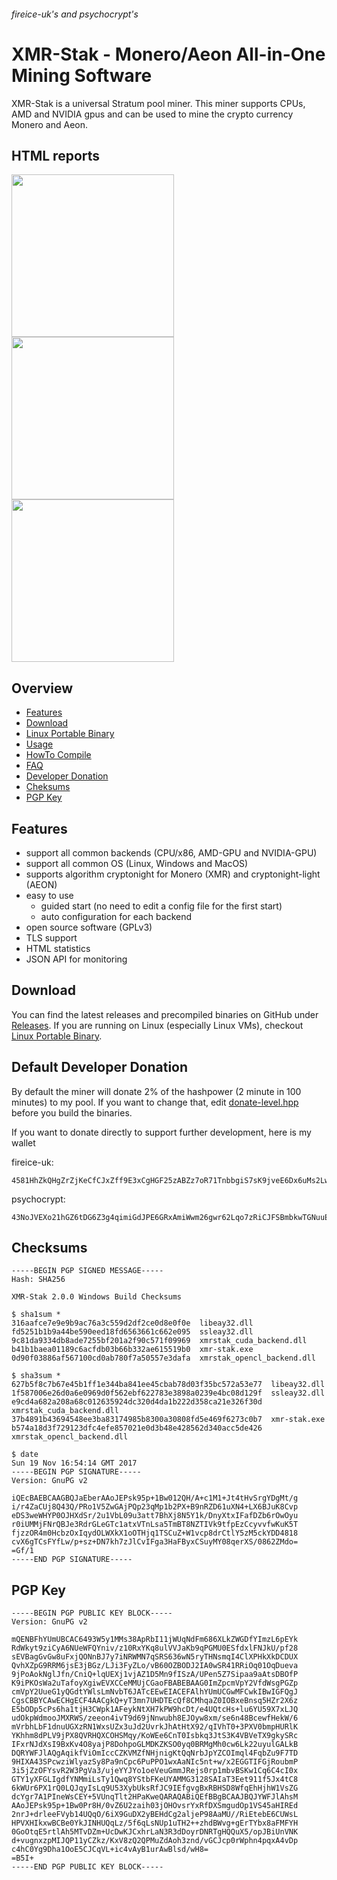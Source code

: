 ###### fireice-uk's and psychocrypt's
# XMR-Stak - Monero/Aeon All-in-One Mining Software

XMR-Stak is a universal Stratum pool miner. This miner supports CPUs, AMD and NVIDIA gpus and can be used to mine the crypto currency Monero and Aeon.

## HTML reports
<img src="https://gist.githubusercontent.com/fireice-uk/2da301131ac01695ff79539a27b81d68/raw/4c09cdeee86f94df2e9dd86b927e64aded6184f5/xmr-stak-cpu-hashrate.png" width="260"> <img src="https://gist.githubusercontent.com/fireice-uk/2da301131ac01695ff79539a27b81d68/raw/4c09cdeee86f94df2e9dd86b927e64aded6184f5/xmr-stak-cpu-results.png" width="260"> <img src="https://gist.githubusercontent.com/fireice-uk/2da301131ac01695ff79539a27b81d68/raw/4c09cdeee86f94df2e9dd86b927e64aded6184f5/xmr-stak-cpu-connection.png" width="260">

## Overview
* [Features](#features)
* [Download](#download)
* [Linux Portable Binary](doc/Linux_deployment.md)
* [Usage](doc/usage.md)
* [HowTo Compile](doc/compile.md)
* [FAQ](doc/FAQ.md)
* [Developer Donation](#default-developer-donation)
* [Cheksums](#checksums)
* [PGP Key](#pgp-key)

## Features

- support all common backends (CPU/x86, AMD-GPU and NVIDIA-GPU)
- support all common OS (Linux, Windows and MacOS)
- supports algorithm cryptonight for Monero (XMR) and cryptonight-light (AEON)
- easy to use
  - guided start (no need to edit a config file for the first start)
  - auto configuration for each backend
- open source software (GPLv3)
- TLS support
- HTML statistics
- JSON API for monitoring

## Download

You can find the latest releases and precompiled binaries on GitHub under [Releases](https://github.com/fireice-uk/xmr-stak/releases).
If you are running on Linux (especially Linux VMs), checkout [Linux Portable Binary](doc/Linux_deployment.md).

## Default Developer Donation

By default the miner will donate 2% of the hashpower (2 minute in 100 minutes) to my pool. If you want to change that, edit [donate-level.hpp](xmrstak/donate-level.hpp) before you build the binaries.

If you want to donate directly to support further development, here is my wallet

fireice-uk:
```
4581HhZkQHgZrZjKeCfCJxZff9E3xCgHGF25zABZz7oR71TnbbgiS7sK9jveE6Dx6uMs2LwszDuvQJgRZQotdpHt1fTdDhk
```

psychocrypt:
```
43NoJVEXo21hGZ6tDG6Z3g4qimiGdJPE6GRxAmiWwm26gwr62Lqo7zRiCJFSBmbkwTGNuuES9ES5TgaVHceuYc4Y75txCTU
```

## Checksums
```
-----BEGIN PGP SIGNED MESSAGE-----
Hash: SHA256

XMR-Stak 2.0.0 Windows Build Checksums

$ sha1sum *
316aafce7e9e9b9ac76a3c559d2df2ce0d8e0f0e  libeay32.dll
fd5251b1b9a44be590eed18fd6563661c662e095  ssleay32.dll
9c81da9334db8ade7255bf201a2f90c571f09969  xmrstak_cuda_backend.dll
b41b1baea01189c6acfdb03b66b332ae615519b0  xmr-stak.exe
0d90f03886af567100cd0ab780f7a50557e3dafa  xmrstak_opencl_backend.dll

$ sha3sum *
627b5f8c7b67e45b1ff1e344ba841ee45cbab78d03f35bc572a53e77  libeay32.dll
1f587006e26d0a6e0969d0f562ebf622783e3898a0239e4bc08d129f  ssleay32.dll
e9cd4a682a208a68c012635924dc320d4da1b222d358ca21e326f30d  xmrstak_cuda_backend.dll
37b4891b43694548ee3ba83174985b8300a30808fd5e469f6273c0b7  xmr-stak.exe
b574a18d3f729123dfc4efe857021e0d3b48e428562d340acc5de426  xmrstak_opencl_backend.dll

$ date
Sun 19 Nov 16:54:14 GMT 2017
-----BEGIN PGP SIGNATURE-----
Version: GnuPG v2

iQEcBAEBCAAGBQJaEberAAoJEPsk95p+1Bw012QH/A+c1M1+Jt4tHvSrgYDgMt/g
i/r4ZaCUj8Q43Q/PRo1V5ZwGAjPQp23qMp1b2PX+B9nRZD61uXN4+LX6BJuK8Cvp
eDS3weWHYP0OJHXdSr/2u1VbL09u3att7BhXj8N5Y1k/DnyXtxIFafDZb6rOwOyu
r0iUMMjFNrQBJe3RdrGLeGTc1atxVTnLsa5TmBT8NZTIVk9tfpEzCcyvvfwKuK5T
fjzzOR4m0HcbzOxIqydOLWXkX1oOTHjq1TSCuZ+W1vcp8drCtlY5zM5ckYDD4818
cvX6gTCsFYfLw/p+sz+DN7kh7zJlCvIFga3HaFByxCSuyMY08qerXS/0862ZMdo=
=Gf/1
-----END PGP SIGNATURE-----

```

## PGP Key
```
-----BEGIN PGP PUBLIC KEY BLOCK-----
Version: GnuPG v2

mQENBFhYUmUBCAC6493W5y1MMs38ApRbI11jWUqNdFm686XLkZWGDfYImzL6pEYk
RdWkyt9ziCyA6NUeWFQYniv/z10RxYKq8ulVVJaKb9qPGMU0ESfdxlFNJkU/pf28
sEVBagGvGw8uFxjQONnBJ7y7iNRWMN7qSRS636wN5ryTHNsmqI4ClXPHkXkDCDUX
QvhXZpG9RRM6jsE3jBGz/LJi3FyZLo/vB60OZBODJ2IA0wSR41RRiOq01OqDueva
9jPoAokNglJfn/CniQ+lqUEXj1vjAZ1D5Mn9fISzA/UPen5Z7Sipaa9aAtsDBOfP
K9iPKOsWa2uTafoyXgiwEVXCCeMMUjCGaoFBABEBAAG0ImZpcmVpY2VfdWsgPGZp
cmVpY2UueG1yQGdtYWlsLmNvbT6JATcEEwEIACEFAlhYUmUCGwMFCwkIBwIGFQgJ
CgsCBBYCAwECHgECF4AACgkQ+yT3mn7UHDTEcQf8CMhqaZ0IOBxeBnsq5HZr2X6z
E5bODp5cPs6ha1tjH3CWpk1AFeykNtXH7kPW9hcDt/e4UQtcHs+lu6YU59X7xLJQ
udOkpWdmooJMXRWS/zeeon4ivT9d69jNnwubh8EJOyw8xm/se6n48BcewfHekW/6
mVrbhLbF1dnuUGXzRN1WxsUZx3uJd2UvrkJhAtHtX92/qIVhT0+3PXV0bmpHURlK
YKhhm8dPLV9jPX8QVRHQXCOHSMqy/KoWEe6CnT0Isbkq3JtS3K4VBVeTX9gkySRc
IFxrNJdXsI9BxKv4O8yajP8DohpoGLMDKZKSO0yq0BRMgMh0cw6Lk22uyulGALkB
DQRYWFJlAQgAqikfViOmIccCZKVMZfNHjnigKtQqNrbJpYZCOImql4FqbZu9F7TD
9HIXA43SPcwziWlyazSy8Pa9nCpc6PuPPO1wxAaNIc5nt+w/x2EGGTIFGjRoubmP
3i5jZzOFYsvR2W3PgVa3/ujeYYJYo1oeVeuGmmJRejs0rp1mbvBSKw1Cq6C4cI0x
GTY1yXFGLIgdfYNMmiLsTy1Qwq8YStbFKeUYAMMG3128SAIaT3Eet911f5Jx4tC8
6kWUr6PX1rQ0LQJqyIsLq9U53XybUksRfJC9IEfgvgBxRBHSD8WfqEhHjhW1VsZG
dcYgr7A1PIneWsCEY+5VUnqTlt2HPaKweQARAQABiQEfBBgBCAAJBQJYWFJlAhsM
AAoJEPsk95p+1Bw0Pr8H/0vZ6U2zaih03jOHOvsrYxRfDXSmgudOp1VS45aHIREd
2nrJ+drleeFVyb14UQqO/6iX9GuDX2yBEHdCg2aljeP98AaMU//RiEtebE6CUWsL
HPVXHIkxwBCBe0YkJINHUQqLz/5f6qLsNUp1uTH2++zhdBWvg+gErTYbx8aFMFYH
0GoOtqE5rtlAh5MTvDZm+UcDwKJCxhrLaN3R3dDoyrDNRTgHQQuX5/opJBiUnVNK
d+vugnxzpMIJQP11yCZkz/KxV8zQ2QPMuZdAoh3znd/vGCJcp0rWphn4pqxA4vDp
c4hC0Yg9Dha1OoE5CJCqVL+ic4vAyB1urAwBlsd/wH8=
=B5I+
-----END PGP PUBLIC KEY BLOCK-----
```
